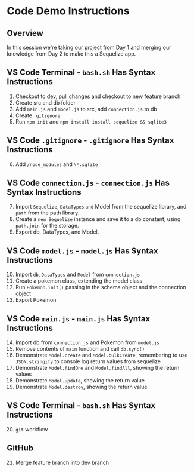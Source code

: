 # Code Demo Instructions

## Overview

In this session we're taking our project from Day 1 and merging our knowledge from Day 2 to make this a Sequelize app.

## VS Code Terminal - `bash.sh` Has Syntax Instructions

1. Checkout to dev, pull changes and checkout to new feature branch
2. Create src and db folder
3. Add `main.js` and `model.js` to src, add `connection.js` to db
4. Create `.gitignore`
5. Run `npm init` and `npm install install sequelize && sqlite3` 

## VS Code `.gitignore` - `.gitignore` Has Syntax Instructions

6. Add `/node_modules` and `\*.sqlite`

## VS Code `connection.js` - `connection.js` Has Syntax Instructions

7. Import `Sequelize`, `DataTypes` `and` Model from the sequelize library, and `path` from the path library.
8. Create a `new Sequelize` instance and save it to a db constant, using `path.join` for the storage.
9. Export db, DataTypes, and Model.

## VS Code `model.js` - `model.js` Has Syntax Instructions

10. Import `db`, `DataTypes` and `Model` from `connection.js`
11. Create a pokemon class, extending the model class
12. Run `Pokemon.init()` passing in the schema object and the connection object
13. Export Pokemon

## VS Code `main.js` - `main.js` Has Syntax Instructions

14. Import db from `connection.js` and Pokemon from `model.js`
15. Remove contents of `main` function and call `db.sync()`
16. Demonstrate `Model.create` and `Model.bulkCreate`, remembering to use `JSON.stringify` to console log return values from sequelize
17. Demonstrate `Model.findOne` and `Model.findAll`, showing the return values
18. Demonstrate `Model.update`, showing the return value
19. Demonstrate `Model.destroy`, showing the return value

## VS Code Terminal - `bash.sh` Has Syntax Instructions

20. `git` workflow

## GitHub

21. Merge feature branch into dev branch
